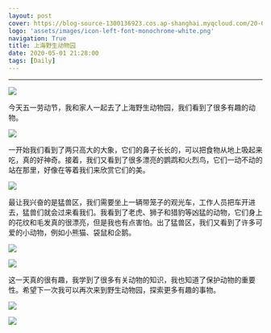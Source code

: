 ```yaml
---
layout: post
cover: https://blog-source-1300136923.cos.ap-shanghai.myqcloud.com/20-05-shwzoo/shwzoo_cover.jpg
logo: 'assets/images/icon-left-font-monochrome-white.png'
navigation: True
title: 上海野生动物园
date: 2020-05-01 21:28:00
tags: [Daily]
---
```


-----------------
![](https://blog-source-1300136923.cos.ap-shanghai.myqcloud.com/20-05-shwzoo/IMG_5502.jpg)

今天五一劳动节，我和家人一起去了上海野生动物园，我们看到了很多有趣的动物。

![](https://blog-source-1300136923.cos.ap-shanghai.myqcloud.com/20-05-shwzoo/IMG_5482.jpg)

一开始我们看到了两只高大的大象，它们的鼻子长长的，可以把食物从地上吸起来吃，真的好神奇。接着，我们又看到了很多漂亮的鹦鹉和火烈鸟，它们一动不动的站在那里，好像在等着我们来欣赏它们的美。

![](https://blog-source-1300136923.cos.ap-shanghai.myqcloud.com/20-05-shwzoo/IMG_5547.jpg)

最让我兴奋的是猛兽区，我们需要坐上一辆带笼子的观光车，工作人员把车开进去，猛兽们就会过来看我们。我看到了老虎、狮子和猎豹等凶猛的动物，它们身上的花纹和毛发真的很漂亮，但是我也有点害怕。出了猛兽区，我们又看到了许多可爱的小动物，例如小熊猫、袋鼠和企鹅。

![](https://blog-source-1300136923.cos.ap-shanghai.myqcloud.com/20-05-shwzoo/IMG_5509.jpg)

![](https://blog-source-1300136923.cos.ap-shanghai.myqcloud.com/20-05-shwzoo/IMG_5490.jpg)

这一天真的很有趣，我学到了很多有关动物的知识，我也知道了保护动物的重要性。希望下一次我可以再次来到野生动物园，探索更多有趣的事物。

![](https://blog-source-1300136923.cos.ap-shanghai.myqcloud.com/20-05-shwzoo/IMG_5487.jpg)


![](https://blog-source-1300136923.cos.ap-shanghai.myqcloud.com/20-05-shwzoo/IMG_5497.jpg)





